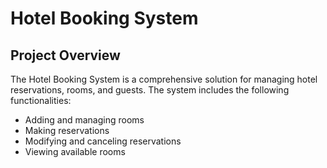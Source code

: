 # Hotel Booking System

## Project Overview

The Hotel Booking System is a comprehensive solution for managing hotel reservations, rooms, and guests. The system includes the following functionalities:

- Adding and managing rooms
- Making reservations
- Modifying and canceling reservations
- Viewing available rooms
